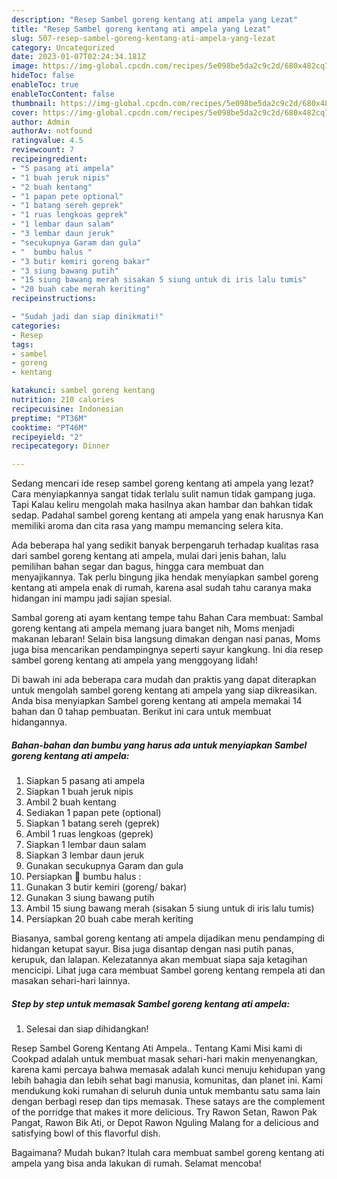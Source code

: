 ```yaml
---
description: "Resep Sambel goreng kentang ati ampela yang Lezat"
title: "Resep Sambel goreng kentang ati ampela yang Lezat"
slug: 507-resep-sambel-goreng-kentang-ati-ampela-yang-lezat
category: Uncategorized
date: 2023-01-07T02:24:34.181Z
image: https://img-global.cpcdn.com/recipes/5e098be5da2c9c2d/680x482cq70/sambel-goreng-kentang-ati-ampela-foto-resep-utama.jpg
hideToc: false
enableToc: true
enableTocContent: false
thumbnail: https://img-global.cpcdn.com/recipes/5e098be5da2c9c2d/680x482cq70/sambel-goreng-kentang-ati-ampela-foto-resep-utama.jpg
cover: https://img-global.cpcdn.com/recipes/5e098be5da2c9c2d/680x482cq70/sambel-goreng-kentang-ati-ampela-foto-resep-utama.jpg
author: Admin
authorAv: notfound
ratingvalue: 4.5
reviewcount: 7
recipeingredient:
- "5 pasang ati ampela"
- "1 buah jeruk nipis"
- "2 buah kentang"
- "1 papan pete optional"
- "1 batang sereh geprek"
- "1 ruas lengkoas geprek"
- "1 lembar daun salam"
- "3 lembar daun jeruk"
- "secukupnya Garam dan gula"
- "  bumbu halus "
- "3 butir kemiri goreng bakar"
- "3 siung bawang putih"
- "15 siung bawang merah sisakan 5 siung untuk di iris lalu tumis"
- "20 buah cabe merah keriting"
recipeinstructions:

- "Sudah jadi dan siap dinikmati!"
categories:
- Resep
tags:
- sambel
- goreng
- kentang

katakunci: sambel goreng kentang 
nutrition: 210 calories
recipecuisine: Indonesian
preptime: "PT36M"
cooktime: "PT46M"
recipeyield: "2"
recipecategory: Dinner

---
```



Sedang mencari ide resep sambel goreng kentang ati ampela yang lezat? Cara menyiapkannya sangat tidak terlalu sulit namun tidak gampang juga. Tapi Kalau keliru mengolah maka hasilnya akan hambar dan bahkan tidak sedap. Padahal sambel goreng kentang ati ampela yang enak harusnya Kan memiliki aroma dan cita rasa yang mampu memancing selera kita.


Ada beberapa hal yang sedikit banyak berpengaruh terhadap kualitas rasa dari sambel goreng kentang ati ampela, mulai dari jenis bahan, lalu pemilihan bahan segar dan bagus, hingga cara membuat dan menyajikannya. Tak perlu bingung jika hendak menyiapkan sambel goreng kentang ati ampela enak di rumah, karena asal sudah tahu caranya maka hidangan ini mampu jadi sajian spesial.

Sambal goreng ati ayam kentang tempe tahu Bahan Cara membuat: Sambal goreng kentang ati ampela memang juara banget nih, Moms menjadi makanan lebaran! Selain bisa langsung dimakan dengan nasi panas, Moms juga bisa mencarikan pendampingnya seperti sayur kangkung. Ini dia resep sambel goreng kentang ati ampela yang menggoyang lidah!


Di bawah ini ada beberapa cara mudah dan praktis yang dapat diterapkan untuk mengolah sambel goreng kentang ati ampela yang siap dikreasikan. Anda bisa menyiapkan Sambel goreng kentang ati ampela memakai 14 bahan dan 0 tahap pembuatan. Berikut ini cara untuk membuat hidangannya.

<!--inarticleads1-->

##### Bahan-bahan dan bumbu yang harus ada untuk menyiapkan Sambel goreng kentang ati ampela:

1. Siapkan 5 pasang ati ampela
1. Siapkan 1 buah jeruk nipis
1. Ambil 2 buah kentang
1. Sediakan 1 papan pete (optional)
1. Siapkan 1 batang sereh (geprek)
1. Ambil 1 ruas lengkoas (geprek)
1. Siapkan 1 lembar daun salam
1. Siapkan 3 lembar daun jeruk
1. Gunakan secukupnya Garam dan gula
1. Persiapkan  🌻 bumbu halus :
1. Gunakan 3 butir kemiri (goreng/ bakar)
1. Gunakan 3 siung bawang putih
1. Ambil 15 siung bawang merah (sisakan 5 siung untuk di iris lalu tumis)
1. Persiapkan 20 buah cabe merah keriting


Biasanya, sambal goreng kentang ati ampela dijadikan menu pendamping di hidangan ketupat sayur. Bisa juga disantap dengan nasi putih panas, kerupuk, dan lalapan. Kelezatannya akan membuat siapa saja ketagihan mencicipi. Lihat juga cara membuat Sambel goreng kentang rempela ati dan masakan sehari-hari lainnya. 

<!--inarticleads2-->

##### Step by step untuk memasak Sambel goreng kentang ati ampela:


1. Selesai dan siap dihidangkan!

Resep Sambel Goreng Kentang Ati Ampela.. Tentang Kami Misi kami di Cookpad adalah untuk membuat masak sehari-hari makin menyenangkan, karena kami percaya bahwa memasak adalah kunci menuju kehidupan yang lebih bahagia dan lebih sehat bagi manusia, komunitas, dan planet ini. Kami mendukung koki rumahan di seluruh dunia untuk membantu satu sama lain dengan berbagi resep dan tips memasak. These satays are the complement of the porridge that makes it more delicious. Try Rawon Setan, Rawon Pak Pangat, Rawon Bik Ati, or Depot Rawon Nguling Malang for a delicious and satisfying bowl of this flavorful dish. 

Bagaimana? Mudah bukan? Itulah cara membuat sambel goreng kentang ati ampela yang bisa anda lakukan di rumah. Selamat mencoba!
